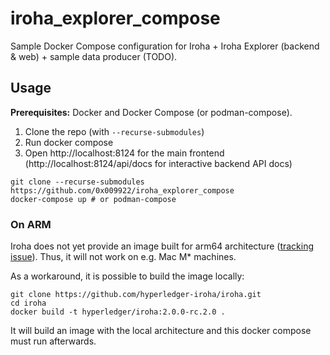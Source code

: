 # iroha_explorer_compose

Sample Docker Compose configuration for Iroha + Iroha Explorer (backend & web) + sample data producer (TODO).

## Usage

**Prerequisites:** Docker and Docker Compose (or podman-compose).

1. Clone the repo (with `--recurse-submodules`)
2. Run docker compose
3. Open http://localhost:8124 for the main frontend (http://localhost:8124/api/docs for interactive backend API docs)

```shell
git clone --recurse-submodules https://github.com/0x009922/iroha_explorer_compose
docker-compose up # or podman-compose
```

### On ARM

Iroha does not yet provide an image built for arm64 architecture ([tracking issue](https://github.com/hyperledger-iroha/iroha/issues/4687)). Thus, it will not work on e.g. Mac M* machines.

As a workaround, it is possible to build the image locally:

```shell
git clone https://github.com/hyperledger-iroha/iroha.git
cd iroha
docker build -t hyperledger/iroha:2.0.0-rc.2.0 .
```

It will build an image with the local architecture and this docker compose must run afterwards.
